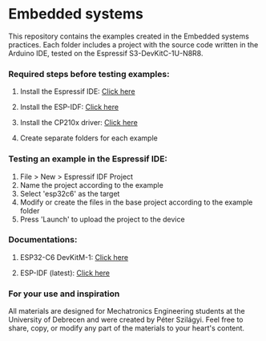 # Embedded systems

This repository contains the examples created in the Embedded systems practices. Each folder includes a project with the source code written in the Arduino IDE, tested on the Espressif S3-DevKitC-1U-N8R8.

### Required steps before testing examples:

1. Install the Espressif IDE:
[Click here](https://docs.espressif.com/projects/espressif-ide/en/latest/downloads.html#downloads)

2. Install the ESP-IDF: 
[Click here](https://docs.espressif.com/projects/espressif-ide/en/latest/installation.html#esp-idf-and-tools-installation)

3. Install the CP210x driver:
[Click here](https://www.silabs.com/developer-tools/usb-to-uart-bridge-vcp-drivers?tab=downloads)

4. Create separate folders for each example

### Testing an example in the Espressif IDE:

1. File > New > Espressif IDF Project
2. Name the project according to the example
3. Select 'esp32c6' as the target
4. Modify or create the files in the base project according to the example folder
5. Press 'Launch' to upload the project to the device

### Documentations:

1. ESP32-C6 DevKitM-1:
[Click here](https://docs.espressif.com/projects/esp-dev-kits/en/latest/esp32c6/esp32-c6-devkitm-1/user_guide.html)

2. ESP-IDF (latest): 
[Click here](https://docs.espressif.com/projects/esp-idf/en/latest/esp32c6/api-reference/index.html)


### For your use and inspiration

All materials are designed for Mechatronics Engineering students at the University of Debrecen and were created by Péter Szilágyi. Feel free to share, copy, or modify any part of the materials to your heart's content.
